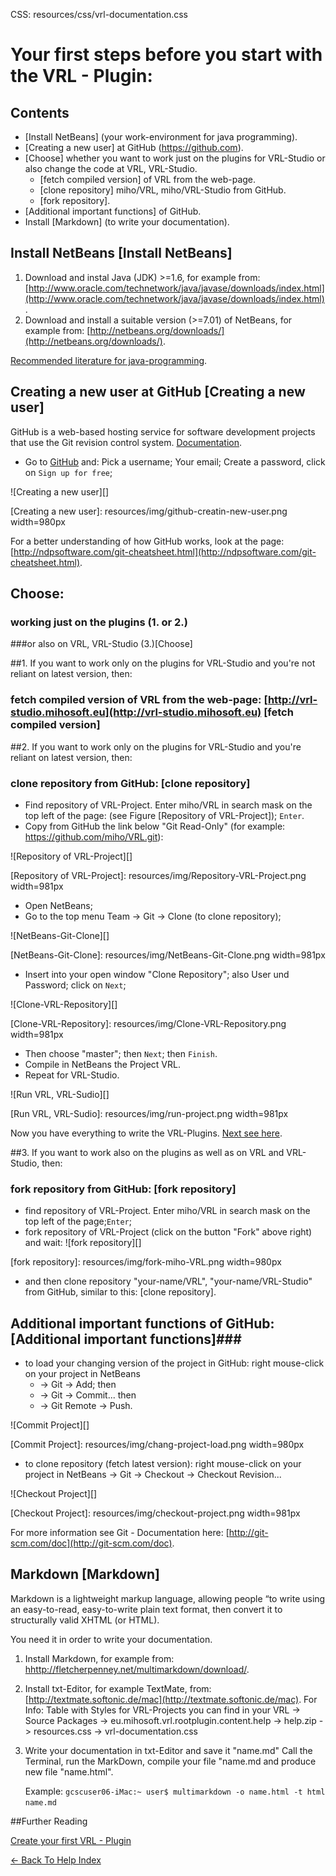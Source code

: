 CSS:        resources/css/vrl-documentation.css

<!--VMM-INDEX=2-->



# Your first steps before you start with the VRL - Plugin: #

## Contents ##

- [Install NetBeans] (your work-environment for java programming).
- [Creating a new user] at GitHub (https://github.com).
- [Choose] whether you want to work just on the plugins for VRL-Studio or also change the code at VRL, VRL-Studio.
	- [fetch compiled version] of VRL from the web-page.
	- [clone repository] miho/VRL, miho/VRL-Studio from GitHub.
	- [fork repository].
- [Additional important functions] of GitHub.
- Install [Markdown] (to write your documentation).


## Install NetBeans  [Install NetBeans]
1. Download and instal Java (JDK) >=1.6, for example from: [http://www.oracle.com/technetwork/java/javase/downloads/index.html](http://www.oracle.com/technetwork/java/javase/downloads/index.html).
2. Download and install a suitable version (>=7.01) of NetBeans, for example from: [http://netbeans.org/downloads/](http://netbeans.org/downloads/).

[Recommended literature for java-programming](http://openbook.galileocomputing.de/javainsel/).

## Creating a new user at GitHub [Creating a new user]
GitHub is a web-based hosting service for software development projects that use the Git revision control system. [Documentation](http://git-scm.com/doc).

- Go to [GitHub](https://github.com/) and:
	Pick a username; Your email; Create a password, click on `Sign up for free`;
	
![Creating a new user][]

[Creating a new user]: resources/img/github-creatin-new-user.png width=980px

For a better understanding of how GitHub works, look at the page: [http://ndpsoftware.com/git-cheatsheet.html](http://ndpsoftware.com/git-cheatsheet.html).


## Choose: 
### working just on the plugins (1. or 2.) 
###or also on VRL, VRL-Studio (3.)[Choose] 

##1.
If you want to work only on the plugins for VRL-Studio and you're not reliant on latest version, then:
### fetch compiled version of VRL from the web-page: [http://vrl-studio.mihosoft.eu](http://vrl-studio.mihosoft.eu) [fetch compiled version]

##2. 
If you want to work only on the plugins for VRL-Studio and you're reliant on latest version, then:
### clone repository from GitHub: [clone repository]

  -  Find repository of VRL-Project. Enter miho/VRL in search mask on the top left of the page:
	(see Figure [Repository of VRL-Project]); `Enter`.
  -  Copy from GitHub the link below "Git Read-Only" (for example: https://github.com/miho/VRL.git):

![Repository of VRL-Project][]

[Repository of VRL-Project]: resources/img/Repository-VRL-Project.png width=981px

  - Open NetBeans;
  - Go to the top menu Team -> Git -> Clone (to clone repository);

![NetBeans-Git-Clone][]

[NetBeans-Git-Clone]: resources/img/NetBeans-Git-Clone.png width=981px

  - Insert into your open window "Clone Repository"; also User und Password; click on `Next`;

![Clone-VRL-Repository][]

[Clone-VRL-Repository]: resources/img/Clone-VRL-Repository.png width=981px

  - Then choose "master"; then `Next`; then `Finish`.
  - Compile in NetBeans the Project VRL.
  - Repeat for VRL-Studio.

![Run VRL, VRL-Sudio][]

[Run VRL, VRL-Sudio]: resources/img/run-project.png width=981px

 Now you have everything to write the VRL-Plugins. [Next see here](first-plugin.html).

##3.
If you want to work also on the plugins as well as on VRL and VRL-Studio, then:
### fork repository from GitHub: [fork repository]
  - find repository of VRL-Project. Enter miho/VRL in search mask on the top left of the page;`Enter`;
  - fork repository of VRL-Project (click on the button "Fork" above right) and wait:
![fork repository][]

[fork repository]: resources/img/fork-miho-VRL.png width=980px

  - and then clone repository "your-name/VRL", "your-name/VRL-Studio" from GitHub, similar to this: [clone repository].

## Additional important functions of GitHub: [Additional important functions]###


- to load your changing version of the project in GitHub:
	right mouse-click on your project in NetBeans 
	- -> Git -> Add; then
	- -> Git -> Commit... then 
	- -> Git Remote -> Push. 

![Commit Project][]

[Commit Project]: resources/img/chang-project-load.png width=980px

- to clone repository (fetch latest version):
	right mouse-click on your project in NetBeans -> Git -> Checkout -> Checkout Revision...

![Checkout Project][]

[Checkout Project]: resources/img/checkout-project.png width=981px

For more information see Git - Documentation here: [http://git-scm.com/doc](http://git-scm.com/doc).

## Markdown  [Markdown] 
Markdown is a lightweight markup language, allowing people “to write using an easy-to-read, easy-to-write plain text format, then convert it to structurally valid XHTML (or HTML).

You need it in order to write your documentation.

1. Install Markdown, for example from: [hhttp://fletcherpenney.net/multimarkdown/download/](http://fletcherpenney.net/multimarkdown/download/).

2. Install txt-Editor, for example TextMate, from: [http://textmate.softonic.de/mac](http://textmate.softonic.de/mac). 
	For Info: 
	Table with Styles for VRL-Projects you can find in your VRL -> Source Packages -> eu.mihosoft.vrl.rootplugin.content.help -> help.zip -> resources.css -> vrl-documentation.css
3.  Write your documentation in txt-Editor and save it "name.md"
	Call the Terminal, run the MarkDown, compile your file "name.md and produce new file "name.html".
	 
	 Example: `gcscuser06-iMac:~ user$ multimarkdown -o name.html -t html name.md`
	




##Further Reading

[Create your first VRL - Plugin](first-plugin.html)

[<- Back To Help Index](index.html)


